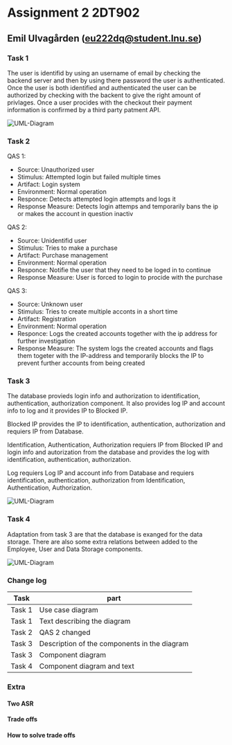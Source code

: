 # Assignment 2 2DT902

## Emil Ulvagården (eu222dq@student.lnu.se)

### Task 1

The user is identifid by using an username of email by checking the backend server and then by using there password the user is authenticated. Once the user is both identified and authenticated the user can be authorized by checking with the backent to give the right amount of privlages. Once a user procides with the checkout their payment information is confirmed by a third party patment API.

![UML-Diagram](../UML/Ass_2_Upg_1.png)

### Task 2

QAS 1:

* Source: Unauthorized user
* Stimulus: Attempted login but failed multiple times
* Artifact: Login system
* Environment: Normal operation
* Responce: Detects attempted login attempts and logs it
* Response Measure: Detects login attemps and temporarily bans the ip or makes the account in question inactiv

QAS 2:

* Source: Unidentifid user
* Stimulus: Tries to make a purchase
* Artifact: Purchase management
* Environment: Normal operation
* Responce: Notifie the user that they need to be loged in to continue
* Response Measure: User is forced to login to procide with the purchase

QAS 3:

* Source: Unknown user
* Stimulus: Tries to create multiple acconts in a short time
* Artifact: Registration
* Environment: Normal operation
* Responce: Logs the created accounts together with the ip address for further investigation
* Response Measure: The system logs the created accounts and flags them togeter with the IP-address and temporarily blocks the IP to prevent further accounts from being created

### Task 3

The database provieds login info and authorization to identification, authentication, authorization component. It also provides log IP and account info to log and it provides IP to Blocked IP.

Blocked IP provides the IP to identification, authentication, authorization and requiers IP from Database.

Identification, Authentication, Authorization requiers IP from Blocked IP and login info and autorization from the database and provides the log with identification, authentication, authorization.

Log requiers Log IP and account info from Database and requiers identification, authentication, authorization from Identification, Authentication, Authorization.

![UML-Diagram](../UML/Ass_2_Upg_3.png)

### Task 4

Adaptation from task 3 are that the  database is exanged for the data storage. There are also some extra relations between added to the Employee, User and Data Storage components.

![UML-Diagram](../UML/Ass_2_Upg_4.png)

### Change log

|Task|part|
|----|----|
|Task 1|Use case diagram|
|Task 1|Text describing the diagram|
|Task 2|QAS 2 changed|
|Task 3|Description of the components in the diagram|
|Task 3|Component diagram|
|Task 4|Component diagram and text|

### Extra

#### Two ASR

#### Trade offs

#### How to solve trade offs
